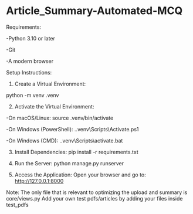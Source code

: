 # Article_Summary-Automated-MCQ
Requirements:

-Python 3.10 or later

-Git

-A modern browser


Setup Instructions:


1. Create a Virtual Environment:

python -m venv .venv



2. Activate the Virtual Environment:

-On macOS/Linux:
source .venv/bin/activate

-On Windows (PowerShell):
.\.venv\Scripts\Activate.ps1

-On Windows (CMD):
.\.venv\Scripts\activate.bat


3. Install Dependencies:
pip install -r requirements.txt


4. Run the Server:
python manage.py runserver


5. Access the Application:
Open your browser and go to:
http://127.0.0.1:8000

Note: The only file that is relevant to optimizing the upload and summary is core/views.py
Add your own test pdfs/articles by adding your files inside test_pdfs
